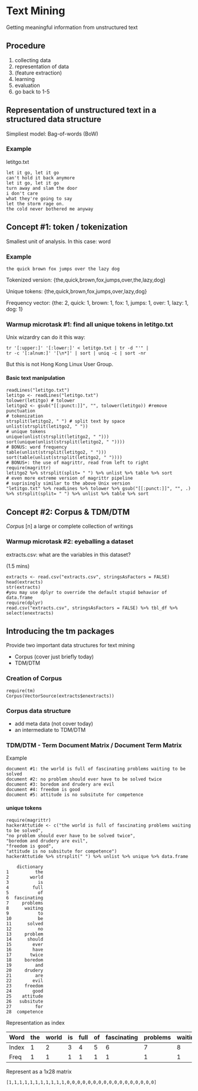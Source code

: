 # Text Mining

Getting meaningful information from unstructured text

## Procedure

1. collecting data
2. representation of data
3. (feature extraction)
4. learning
5. evaluation
6. go back to 1-5

## Representation of unstructured text in a structured data structure

Simpliest model: Bag-of-words (BoW)

### Example

letitgo.txt

```
let it go, let it go
can't hold it back anymore
let it go, let it go
turn away and slam the door
i don't care
what they're going to say
let the storm rage on.
the cold never bothered me anyway
```

## Concept #1: token / tokenization

Smallest unit of analysis. In this case: word

### Example

```
the quick brown fox jumps over the lazy dog
```

Tokenized version: {the,quick,brown,fox,jumps,over,the,lazy,dog}

Unique tokens: {the,quick,brown,fox,jumps,over,lazy,dog}

Frequency vector: {the: 2, quick: 1, brown: 1, fox: 1, jumps: 1, over: 1, lazy: 1, dog: 1}

### Warmup microtask #1: find all unique tokens in letitgo.txt

Unix wizardry can do it this way:

```{bash}
tr '[:upper:]' '[:lower:]' < letitgo.txt | tr -d "'" |
tr -c '[:alnum:]' '[\n*]' | sort | uniq -c | sort -nr
```

But this is not Hong Kong Linux User Group.

#### Basic text manipulation

```{r}
readLines("letitgo.txt")
letitgo <- readLines("letitgo.txt")
tolower(letitgo) # tolower
letitgo2 <- gsub("[[:punct:]]", "", tolower(letitgo)) #remove punctuation
# tokenization
strsplit(letitgo2, " ") # split text by space
unlist(strsplit(letitgo2, " "))
# unique tokens
unique(unlist(strsplit(letitgo2, " ")))
sort(unique(unlist(strsplit(letitgo2, " "))))
# BONUS: word frequency
table(unlist(strsplit(letitgo2, " ")))
sort(table(unlist(strsplit(letitgo2, " "))))
# BONUS+: the use of magrittr, read from left to right
require(magrittr)
letitgo2 %>% strsplit(split= " ") %>% unlist %>% table %>% sort
# even more extreme version of magrittr pipeline
# suprisingly similar to the above Unix version
"letitgo.txt" %>% readLines %>% tolower %>% gsub("[[:punct:]]", "", .) %>% strsplit(split= " ") %>% unlist %>% table %>% sort
```

## Concept #2: Corpus & TDM/DTM

_Corpus_ [n] a large or complete collection of writings

### Warmup microtask #2: eyeballing a dataset

extracts.csv: what are the variables in this dataset?

(1.5 mins)

```{r}
extracts <- read.csv("extracts.csv", stringsAsFactors = FALSE)
head(extracts)
str(extracts)
#you may use dplyr to override the default stupid behavior of data.frame
require(dplyr)
read.csv("extracts.csv", stringsAsFactors = FALSE) %>% tbl_df %>% select(enextracts)
```

## Introducing the tm packages

Provide two important data structures for text mining

- Corpus (cover just briefly today)
- TDM/DTM

### Creation of Corpus

```{r}
require(tm)
Corpus(VectorSource(extracts$enextracts))
```

### Corpus data structure

- add meta data (not cover today)
- an intermediate to TDM/DTM

### TDM/DTM - Term Document Matrix / Document Term Matrix

Example

```
document #1: the world is full of fascinating problems waiting to be solved
document #2: no problem should ever have to be solved twice
document #3: boredom and drudery are evil
document #4: freedom is good
document #5: attitude is no subsitute for competence
```

#### unique tokens

```{r}
require(magrittr)
hackerAttutide <- c("the world is full of fascinating problems waiting to be solved",
"no problem should ever have to be solved twice",
"boredom and drudery are evil",
"freedom is good",
"attitude is no subsitute for competence")
hackerAttutide %>% strsplit(" ") %>% unlist %>% unique %>% data.frame
```

```
    dictionary
1          the
2        world
3           is
4         full
5           of
6  fascinating
7     problems
8      waiting
9           to
10          be
11      solved
12          no
13     problem
14      should
15        ever
16        have
17       twice
18     boredom
19         and
20     drudery
21         are
22        evil
23     freedom
24        good
25    attitude
26   subsitute
27         for
28  competence
```

Representation as index


| Word | the | world | is | full | of | fascinating | problems | waiting | to | be | solved |
| ------ | --- | ----- | -- | ---- | --- | ---------- | -------- | ------- | -- | -- | ------ |
| Index | 1 | 2 | 3 | 4 | 5 | 6 | 7 | 8 | 9 | 10 | 11 |
| Freq | 1 | 1 | 1 | 1 | 1 | 1 | 1 | 1 | 1 | 1 | 1 |


Represent as a 1x28 matrix

```
[1,1,1,1,1,1,1,1,1,1,1,0,0,0,0,0,0,0,0,0,0,0,0,0,0,0,0,0]
```
